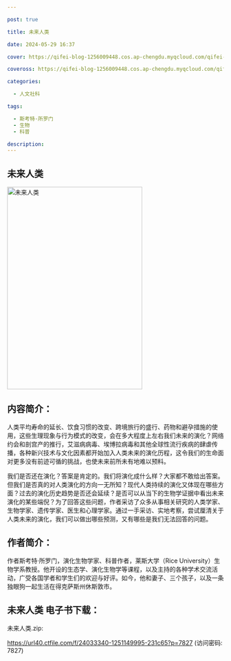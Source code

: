 ```yaml
---

post: true

title: 未来人类

date: 2024-05-29 16:37

cover: https://qifei-blog-1256009448.cos.ap-chengdu.myqcloud.com/qifei-blog/6561ec1dc458853aef4585bf.jpg

coveross: https://qifei-blog-1256009448.cos.ap-chengdu.myqcloud.com/qifei-blog/6561ec1dc458853aef4585bf.jpg

categories:

  - 人文社科

tags:

  - 斯考特·所罗门
  - 生物
  - 科普

description:
---
```


## 未来人类
<img alt="未来人类 " class="aligncenter loading" data-was-processed="true" decoding="async" fetchpriority="high" height="471" src="https://qifei-blog-1256009448.cos.ap-chengdu.myqcloud.com/qifei-blog/6561ec1dc458853aef4585bf.jpg" style="cursor: zoom-in;" width="314"/>

## 内容简介：

人类平均寿命的延长、饮食习惯的改变、跨境旅行的盛行、药物和避孕措施的使用，这些生理现象与行为模式的改变，会在多大程度上左右我们未来的演化？网络约会和剖宫产的推行，艾滋病病毒、埃博拉病毒和其他全球性流行疾病的肆虐传播，各种新兴技术与文化因素都开始加入人类未来的演化历程，这令我们的生命面对更多没有前迹可循的挑战，也使未来前所未有地难以预料。

我们是否还在演化？答案是肯定的。我们将演化成什么样？大家都不敢给出答案。但我们是否真的对人类演化的方向一无所知？现代人类持续的演化又体现在哪些方面？过去的演化历史趋势是否还会延续？是否可以从当下的生物学证据中看出未来演化的某些端倪？为了回答这些问题，作者采访了众多从事相关研究的人类学家、生物学家、遗传学家、医生和心理学家。通过一手采访、实地考察，尝试厘清关于人类未来的演化，我们可以做出哪些预测，又有哪些是我们无法回答的问题。

## 作者简介：

作者斯考特·所罗门，演化生物学家、科普作者，莱斯大学（Rice University）生物学系教授。他开设的生态学、演化生物学等课程，以及主持的各种学术交流活动，广受各国学者和学生们的欢迎与好评。如今，他和妻子、三个孩子，以及一条独眼狗一起生活在得克萨斯州休斯敦市。

## 未来人类 电子书下载：

未来人类.zip: 

https://url40.ctfile.com/f/24033340-1251149995-231c65?p=7827 (访问密码: 7827)
